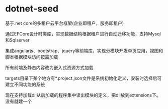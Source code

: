 # dotnet-seed

基于.net core的多租户云平台框架(企业即租户，服务即租户)

通过EFCore设计时类库，实现数据结构根据租户进行自动迁移功能，支持Mysql和Sqlserver

集成angularjs、bootstrap、jquery等前端库，实现分模块开发单页应用，视图和脚本根据模块访问按需加载

所有前端及静态内容改为嵌入式资源方式加载

targets目录下某个地方有*.project.json文件是系统初始化定义，安装时选择后可建立不同功能的系统

现在支持加载dll从后加载的程序集中读出模块的定义，把dll放到extensions下。没有就建一个

